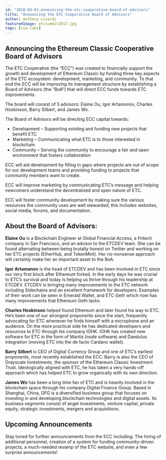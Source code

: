 ```yaml
---
id: "2018-03-01-announcing-the-etc-cooperative-board-of-advisors"
title: "Announcing the ETC Cooperative Board of Advisors"
author: Anthony Lusardi
featuredImage: etcsummit2017.jpg
tags: [vim-labs]
---
```


## Announcing the Ethereum Classic Cooperative Board of Advisors

The ETC Cooperative (the “ECC”) was created to financially support the growth and development of Ethereum Classic by funding three key aspects of the ETC ecosystem: development, marketing, and community. To that end the ECC will be improving its management structure by establishing a Board of Advisors (the “BoA”) that will direct ECC funds towards ETC improvements.

The board will consist of 5 advisors: Elaine Ou, Igor Artamonov, Charles Hoskinson, Barry Silbert, and James Wo.

The Board of Advisors will be directing ECC capital towards:

* Development – Supporting existing and funding new projects that benefit ETC
* Marketing – Communicating what ETC is to those interested in blockchain
* Community – Serving the community to encourage a fair and open environment that fosters collaboration

ECC will aid development by filling in gaps where projects are out of scope for our development teams and providing funding to projects that community members want to create.

ECC will improve marketing by communicating ETC’s message and helping newcomers understand the decentralized and open nature of ETC.

ECC will foster community development by making sure the various resources the community uses are well stewarded; this includes websites, social media, forums, and documentation.


## About the Board of Advisors:

**Elaine Ou** is a Blockchain Engineer at Global Financial Access, a fintech company in San Francisco, and an advisor to the ETCDEV team. She can be found alternating between being brutally honest on Twitter and working on her ETC projects (EtherHub, and TokenMint). Her no-nonsense approach will certainly make her an important asset to the BoA.

**Igor Artamanov** is the head of ETCDEV and has been involved in ETC since our very first block after Ethereum forked. In the early days he was crucial to ETC’s survival and today is helping us thrive through his leadership at ETCDEV. ETCDEV is bringing many improvements to the ETC network including Sidechains and an excellent framework for developers. Examples of their work can be seen in Emerald Wallet, and ETC Geth which now has many improvements that Ethereum Geth lacks.

**Charles Hoskinson** helped found Ethereum and later found his way to ETC. He’s been one of our strongest proponents since the start, frequently advocating for ETC whenever he finds himself with a microphone and an audience. On the more practical side he has dedicated developers and resources to ETC through his company IOHK. IOHK has created new software for ETC in the form of Mantis (node software) and Daedulus integration (moving ETC into the de facto Cardano wallet).

**Barry Silbert** is CEO of Digital Currency Group and one of ETC’s earliest proponents, most recently established the ECC.  Barry is also the CEO of Grayscale Investments, the sponsor of the Ethereum Classic Investment Trust.  Ideologically aligned with ETC, he has taken a very hands-off approach which has helped ETC to grow organically with its own direction.

**James Wo** has been a long time fan of ETC and is heavily involved in the blockchain space through his company Digital Finance Group. Based in Shanghai, China, DFG is a diversified business group that focuses on investing in and developing blockchain technologies and digital assets. Its business segments consist of angel investments, venture capital, private equity, strategic investments, mergers and acquisitions.

## Upcoming Announcements

Stay tuned for further announcements from the ECC including: The hiring of additional personnel, creation of a system for funding community-driven projects, a much-needed revamp of the ETC website, and even a few surprise announcements!
